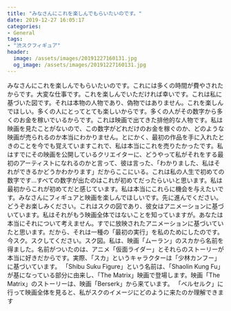 ```yaml
---
title: "みなさんにこれを楽しんでもらいたいのです。"
date: 2019-12-27 16:05:17
categories:
- General
tags:
- "渋スクフィギュア"
header:
  image: /assets/images/20191227160131.jpg
  og_image: /assets/images/20191227160131.jpg
---
```


みなさんにこれを楽しんでもらいたいのです。これには多くの時間が費やされたからです。大変な仕事です。これを楽しんでいただければ幸いです。これは私に基づいた図です。それは本物の人物であり、偽物ではありません。これを楽しんでほしい。多くの人にとってとても楽しいからです。多くの人がその数字から多くのお金を稼いでいるからです。これは映画で出てきた排他的な人物です。私は映画を見たことがないので、この数字がどれだけのお金を稼ぐのか、どのような映画が売られるのか本当にわかりません。とにかく、最初の作品を手に入れたときのことを今でも覚えていますこれで、私は本当にこれを売りたかったです。私はすでにその映画を公開しているクリエイターに、どうやって私がそれをする最初のアーティストになれるのかと言って、彼は言った、「わかりました、私はそれができるかどうかわかります」だからここにいる。これは私の人生で初めての数字です...すべての数字が出たのはこれが初めてだったらいいと思います。私は最初からこれが初めてだと感じています。私は本当にこれらに機会を与えたいです。みなさんにフィギュアと映画を楽しんでほしいです。先に進んでください。どうぞお楽しみください。これはスクの図であり、彼女はアニメーションに基づいています。私はそれがもう映画全体ではないことを知っていますが。あなたは本当にそれについて考えません。すでに放映されたアニメーションに基づいていたと思います。だから、それは一種の「最初の実行」を私のためにしたのです。今スク。スクしてください。スク図。私は、映画「ムーラン」のスカから名前を得ました。名前がついたのは、アニメ「仮面ライダー」とそれらのストーリーが本当に好きだからです。実際、「スカ」というキャラクターは「少林カンフー」に基づいています。 「Shibu Suku Figure」という名前は、「Shaolin Kung Fu」が基になっている部分に由来し、「The Matrix」映画で登場します。映画「The Matrix」のストーリーは、映画「Berserk」から来ています。 「ベルセルク」に行って映画全体を見ると、私がスクのイメージにどのように来たのか理解できます
